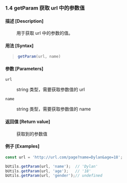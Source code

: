 ### 1.4 getParam 获取 url 中的参数值

#### 描述 [Description]

&nbsp;&nbsp;&nbsp;&nbsp;&nbsp;&nbsp;&nbsp;&nbsp; 用于获取 url 中的参数的值。

#### 用法 [Syntax]

> ```js
> getParam(url, name)
> ```

#### 参数 [Parameters]

`url`

&nbsp;&nbsp;&nbsp;&nbsp;&nbsp;&nbsp;&nbsp;&nbsp; string 类型，需要获取参数值的 url 

`name`

&nbsp;&nbsp;&nbsp;&nbsp;&nbsp;&nbsp;&nbsp;&nbsp; string 类型，需要获取参数值的 name

#### 返回值 [Return value]

&nbsp;&nbsp;&nbsp;&nbsp;&nbsp;&nbsp;&nbsp;&nbsp; 获取到的参数值

#### 例子 [Examples]

```js
const url = 'http://url.com/page?name=Dylan&age=18';

bUtils.getParam(url, 'name');  // 'Dylan'
bUtils.getParam(url, 'age');   // '18'
bUtils.getParam(url, 'gender');// undefined
```